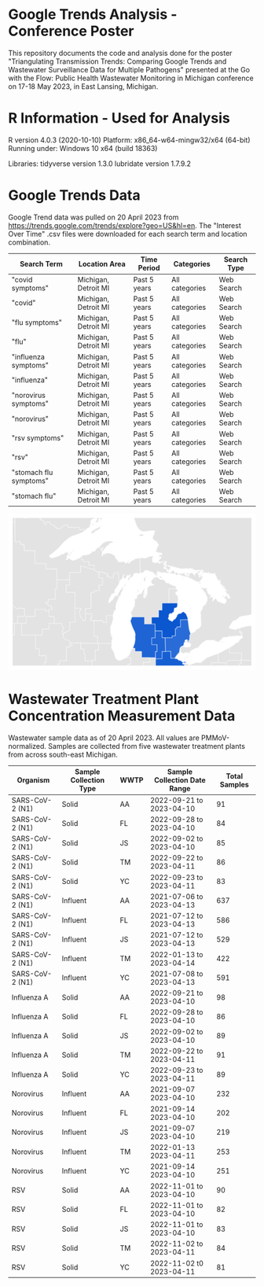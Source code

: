 # Google Trends Analysis - Conference Poster

This repository documents the code and analysis done for the poster "Triangulating Transmission Trends: Comparing Google Trends and Wastewater Surveillance Data for Multiple Pathogens" presented at the Go with the Flow: Public Health Wastewater Monitoring in Michigan conference on 17-18 May 2023, in East Lansing, Michigan.

# R Information - Used for Analysis

R version 4.0.3 (2020-10-10)
Platform: x86_64-w64-mingw32/x64 (64-bit)
Running under: Windows 10 x64 (build 18363)

Libraries:
tidyverse version 1.3.0
lubridate version 1.7.9.2

# Google Trends Data

Google Trend data was pulled on 20 April 2023 from https://trends.google.com/trends/explore?geo=US&hl=en. The "Interest Over Time" .csv files were downloaded for each search term and location combination.

| Search Term | Location Area | Time Period | Categories | Search Type |
| --- | --- | --- | --- | --- |
| "covid symptoms" | Michigan, Detroit MI | Past 5 years | All categories | Web Search |
| "covid" | Michigan, Detroit MI | Past 5 years | All categories | Web Search |
| "flu symptoms" | Michigan, Detroit MI | Past 5 years | All categories | Web Search |
| "flu" | Michigan, Detroit MI | Past 5 years | All categories | Web Search |
| "influenza symptoms" | Michigan, Detroit MI | Past 5 years | All categories | Web Search |
| "influenza" | Michigan, Detroit MI | Past 5 years | All categories | Web Search |
| "norovirus symptoms" | Michigan, Detroit MI | Past 5 years | All categories | Web Search |
| "norovirus" | Michigan, Detroit MI | Past 5 years | All categories | Web Search |
| "rsv symptoms" | Michigan, Detroit MI | Past 5 years | All categories | Web Search |
| "rsv" | Michigan, Detroit MI | Past 5 years | All categories | Web Search |
| "stomach flu symptoms" | Michigan, Detroit MI | Past 5 years | All categories | Web Search |
| "stomach flu" | Michigan, Detroit MI | Past 5 years | All categories | Web Search |

![](/image_files/google_trends_regions.PNG "Google Trends Search Regions")

# Wastewater Treatment Plant Concentration Measurement Data

Wastewater sample data as of 20 April 2023. All values are PMMoV-normalized. Samples are collected from five wastewater treatment plants from across south-east Michigan.

| Organism | Sample Collection Type | WWTP | Sample Collection Date Range | Total Samples |
| --- | --- | --- | --- | --- |
| SARS-CoV-2 (N1) | Solid | AA | 2022-09-21 to 2023-04-10 | 91 |
| SARS-CoV-2 (N1) | Solid | FL | 2022-09-28 to 2023-04-10 | 84 |
| SARS-CoV-2 (N1) | Solid | JS | 2022-09-02 to 2023-04-10 | 85 |
| SARS-CoV-2 (N1) | Solid | TM | 2022-09-22 to 2023-04-11 | 86 |
| SARS-CoV-2 (N1) | Solid | YC | 2022-09-23 to 2023-04-11 | 83 |
| SARS-CoV-2 (N1) | Influent | AA | 2021-07-06 to 2023-04-13 | 637 |
| SARS-CoV-2 (N1) | Influent | FL | 2021-07-12 to 2023-04-13 | 586 |
| SARS-CoV-2 (N1) | Influent | JS | 2021-07-12 to 2023-04-13 | 529 |
| SARS-CoV-2 (N1) | Influent | TM | 2022-01-13 to 2023-04-14 | 422 |
| SARS-CoV-2 (N1) | Influent | YC | 2021-07-08 to 2023-04-13 | 591 |
| Influenza A | Solid | AA | 2022-09-21 to 2023-04-10 | 98 |
| Influenza A | Solid | FL | 2022-09-28 to 2023-04-10 | 86 |
| Influenza A | Solid | JS | 2022-09-02 to 2023-04-10 | 89 |
| Influenza A | Solid | TM | 2022-09-22 to 2023-04-11 | 91 |
| Influenza A | Solid | YC | 2022-09-23 to 2023-04-11 | 89 |
| Norovirus | Influent | AA | 2021-09-07 2023-04-10 | 232 |
| Norovirus | Influent | FL | 2021-09-14 2023-04-10 | 202 |
| Norovirus | Influent | JS | 2021-09-07 2023-04-10 | 219 |
| Norovirus | Influent | TM | 2022-01-13 2023-04-11 | 253 |
| Norovirus | Influent | YC | 2021-09-14 2023-04-10 | 251 |
| RSV | Solid | AA | 2022-11-01 to 2023-04-10 | 90 |
| RSV | Solid | FL | 2022-11-01 to 2023-04-10 | 82 |
| RSV | Solid | JS | 2022-11-01 to 2023-04-10 | 83 |
| RSV | Solid | TM | 2022-11-02 to 2023-04-11 | 84 |
| RSV | Solid | YC | 2022-11-02 t0 2023-04-11 | 81 |
